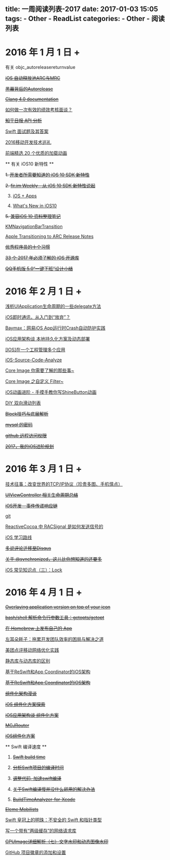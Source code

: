 title: 一周阅读列表-2017
date: 2017-01-03 15:05
tags:
    - Other
    - ReadList
categories:
    - Other
    - 阅读列表
---

# 2016 年 1 月 1 日 + 

有关 objc_autoreleasereturnvalue

~~[iOS 自动释放池ARC与MRC](http://www.voidcn.com/blog/li15809284891/article/p-6244162.html)~~

~~[黑幕背后的Autorelease](http://blog.sunnyxx.com/2014/10/15/behind-autorelease/)~~

~~[Clang 4.0 documentation](http://clang.llvm.org/docs/AutomaticReferenceCounting.html#arc-runtime-objc-autoreleasereturnvalue)~~

<!-- More -->

[如何做一次有效的绩效考核面谈？](http://daily.zhihu.com/story/9121798)

~~[知乎日报 API 分析](https://github.com/izzyleung/ZhihuDailyPurify/wiki/%E7%9F%A5%E4%B9%8E%E6%97%A5%E6%8A%A5-API-%E5%88%86%E6%9E%90)~~

[Swift 面试题及其答案](http://www.cocoachina.com/swift/20150918/13499.html)

[2016移动开发技术巡礼](http://mp.weixin.qq.com/s/JUx98M2U_K55aurFQcQlgw)

[前端精选 20 个优质的加载动画](http://web.jobbole.com/89568/)

** 有关 iOS10 新特性 **

~~1. [开发者所需要知道的 iOS 10 SDK 新特性](https://onevcat.com/2016/06/ios-10-sdk/)~~

~~2. [fir.im Weekly - 从 iOS 10 SDK 新特性说起](http://blog.fir.im/fir_im_weekly160617/)~~

3. [iOS + Apps](https://developer.apple.com/ios/)

4. [What's New in iOS10](https://developer.apple.com/library/content/releasenotes/General/WhatsNewIniOS/Articles/iOS10.html)

~~5. [兼容iOS 10 资料整理笔记](http://www.jianshu.com/p/0cc7aad638d9)~~

[KMNavigationBarTransition](https://github.com/MoZhouqi/KMNavigationBarTransition)

[Apple Transitioning to ARC Release Notes](https://developer.apple.com/library/content/releasenotes/ObjectiveC/RN-TransitioningToARC/Introduction/Introduction.html)

~~[优秀程序员的十个习惯](http://coolshell.cn/articles/222.html)~~

~~[33 个 2017 年必须了解的 iOS 开源库](http://www.jianshu.com/p/d75a9a8d13b5?hmsr=toutiao.io&utm_medium=toutiao.io&utm_source=toutiao.io)~~

~~[QQ手机版 5.0“一键下班”设计小结](https://isux.tencent.com/qq-mobile-off-duty.html)~~

# 2016 年 2 月 1 日 + 

[浅析UIApplication生命周期的一些delegate方法](http://www.jianshu.com/p/b3225d7de6bf)

[iOS即时通讯，从入门到“放弃”？](http://www.jianshu.com/p/2dbb360886a8)

[Baymax：网易iOS App运行时Crash自动防护实践](http://mp.weixin.qq.com/s/GFt7uqrKw7m3R3KrV43zIQ)

[iOS应用架构谈 本地持久化方案及动态部署](http://casatwy.com/iosying-yong-jia-gou-tan-ben-di-chi-jiu-hua-fang-an-ji-dong-tai-bu-shu.html)

[[IOS]在一个工程管理多个应用](http://www.voidcn.com/blog/u012881779/article/p-4112998.html)

[iOS-Source-Code-Analyze](https://github.com/Draveness/iOS-Source-Code-Analyze/tree/master/contents/objc)

[Core Image 你需要了解的那些事~](http://colin1994.github.io/2016/10/21/Core-Image-OverView/)

[Core Image 之自定义 Filter~](http://colin1994.github.io/2016/10/21/Core-Image-Custom-Filter/)

[iOS动画进阶 - 手摸手教你写ShineButton动画](http://blog.imwcl.com/2017/02/16/iOS动画进阶-手摸手教你写ShineButton动画/)

[DIY 双向滑动列表](http://yulingtianxia.com/blog/2017/01/16/DIY-a-simple-tow-way-list/)

~~[Block技巧与底层解析](http://www.jianshu.com/p/51d04b7639f1)~~

~~[mysql 的密码](http://www.cnblogs.com/debmzhang/p/5013540.html)~~

~~[github 远程访问权限](http://stackoverflow.com/questions/1559955/host-xxx-xx-xxx-xxx-is-not-allowed-to-connect-to-this-mysql-server)~~

~~[2017，我的iOS进阶规划](http://www.jianshu.com/p/74124aee3c8f)~~

# 2016 年 3 月 1 日 + 

[技术往事：改变世界的TCP/IP协议（珍贵多图、手机慎点）](http://cache.xiaomiquan.com/d6a58b9cee9b67c871ca8c0fb24a62ca4637610269df037c5756ce11f3c7c507/)

~~[UIViewController 相关生命周期总结](http://amztion.com/2016/12/03/uiviewcontroller-lifecycle/)~~

~~[iOS开发 - 事件传递响应链](http://www.cocoachina.com/ios/20160113/14896.html)~~

[git](https://git-scm.com/)

[ReactiveCocoa 中 RACSignal 是如何发送信号的](http://www.jianshu.com/p/d7d951a99db8)

[iOS 学习路线](http://ios.skyfox.org/route.html)

~~[多说评论迁移至Disqus](http://urouge.github.io/migrate-to-disqus/)~~

~~[关于 @synchronized，这儿比你想知道的还要多](http://yulingtianxia.com/blog/2015/11/01/More-than-you-want-to-know-about-synchronized/)~~

[iOS 常见知识点（三）：Lock](http://www.jianshu.com/p/ddbe44064ca4)

# 2016 年 4 月 1 日 +

~~[Overlaying application version on top of your icon](http://merowing.info/2013/03/overlaying-application-version-on-top-of-your-icon/)~~

~~[bash/shell 解析命令行参数工具：getopts/getopt](https://my.oschina.net/leejun2005/blog/202376)~~

~~[在 Homebrew 上发布自己的 App](http://liam0205.me/2016/07/30/release-your-own-app-in-Homebrew/)~~

[左耳朵耗子：拖累开发团队效率的困局与解决之道](https://mp.weixin.qq.com/s?__biz=MjM5MDE0Mjc4MA==&mid=2650995856&idx=1&sn=7c62704384405868ce9f28359c7306ea&chksm=bdbf04c38ac88dd5f967d020546e881ab301f7951458ad7d89bd44679133e7459bf27d6a0253&mpshare=1&scene=1&srcid=0414Rx8W3W2yfoCQqgmTnGFH&key=2a91529dae94444b304cab6ecab61d94479bfd3b891b378a875d1eab3f49c7b444f4c608405217ef464212c23e9c0c3b57b43b1c231f5e0f4c501c63927cbd8812163d7b3748a222f63581ed2d96b078&ascene=0&uin=MjIyOTk0ODU0MQ%3D%3D&devicetype=iMac+MacBookPro12%2C1+OSX+OSX+10.12.4+build(16E195)&version=12020110&nettype=WIFI&fontScale=100&pass_ticket=bavrh4luffwXtPNqc9c46%2Fsos7wDPNF15zzHV8kiC6imiFomM3lu8kQ9H3AY1%2BWJ)

[美团点评移动网络优化实践](http://tech.meituan.com/SharkSDK.html)

[静态库与动态库的区别](http://www.cnblogs.com/Jenaral/p/5530383.html?from=groupmessage&isappinstalled=1)

[基于ReSwift和App Coordinator的iOS架构](https://mp.weixin.qq.com/s?__biz=MzA3ODg4MDk0Ng==&mid=2651113202&idx=1&sn=61bdbf35b49168d2373547887286a097&chksm=844c6f2fb33be6399cbc05e679322ffc0ee89268f458f7bf47ab67e5561dd1f82b06849a2c81&mpshare=1&scene=23&srcid=0417YjEuAcWp0SxCLrrxnyBU#rd)

~~[基于ReSwift和App Coordinator的iOS架构](https://mp.weixin.qq.com/s?__biz=MzA3ODg4MDk0Ng==&mid=2651113202&idx=1&sn=61bdbf35b49168d2373547887286a097&chksm=844c6f2fb33be6399cbc05e679322ffc0ee89268f458f7bf47ab67e5561dd1f82b06849a2c81&mpshare=1&scene=23&srcid=0417YjEuAcWp0SxCLrrxnyBU#rd)~~

~~[组件化架构漫谈](http://www.jianshu.com/p/67a6004f6930)~~

~~[iOS 组件化方案探索](http://blog.cnbang.net/tech/3080/)~~

~~[iOS应用架构谈 组件化方案](https://casatwy.com/iOS-Modulization.html)~~

~~[MGJRouter](https://github.com/meili/MGJRouter)~~

~~[iOS组件化方案](http://mrpeak.cn/blog/module/)~~

** Swift 编译速度 **

1. ~~[Swift build time](http://www.jianshu.com/p/36cc0af43258)~~

2. ~~[分析Swift项目的编译时间](http://www.cnblogs.com/YungMing/p/5160346.html)~~

3. ~~[调整代码, 加速swift编译](http://www.jianshu.com/p/9825749efa8b)~~

4. ~~[关于Swift编译慢并没什么卵用的解决办法](http://www.neroblog.com/?p=19)~~

5. ~~[BuildTimeAnalyzer-for-Xcode](https://github.com/RobertGummesson/BuildTimeAnalyzer-for-Xcode)~~

~~[Eleme Mobilists](http://mobilists.eleme.io/)~~

[Swift 皇冠上的明珠：不安全的 Swift 和指针类型](https://news.realm.io/cn/news/nate-cook-tryswift-tokyo-unsafe-swift-and-pointer-types/?from=groupmessage&isappinstalled=1)

[写一个带有“两级缓存”的网络请求库](http://www.jianshu.com/p/b8eae0e4de43#)

~~[GPUImage详细解析（七）文字水印和动态图像水印](http://www.jianshu.com/p/965df0f28014)~~

[GitHub 项目徽章的添加和设置](https://www.eyrefree.org/2017/05/01/2017-05-01-GitHub-Badge-Introduction/)
